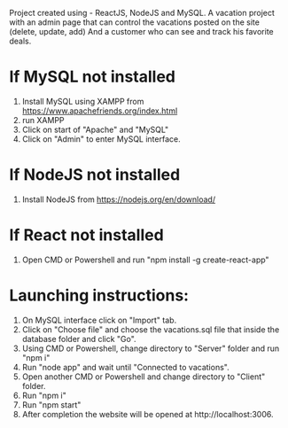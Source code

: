 Project created using - ReactJS, NodeJS and MySQL.
A vacation project with an admin page that can control the vacations posted on the site (delete, update, add)
And a customer who can see and track his favorite deals.

# If MySQL not installed
1. Install MySQL using XAMPP from https://www.apachefriends.org/index.html
2. run XAMPP
3. Click on start of "Apache" and "MySQL"
4. Click on "Admin" to enter MySQL interface.

# If NodeJS not installed
1. Install NodeJS from https://nodejs.org/en/download/

# If React not installed
1. Open CMD or Powershell and run "npm install -g create-react-app" 

# Launching instructions:

1. On MySQL interface click on "Import" tab.
2. Click on "Choose file" and choose the vacations.sql file that inside the database folder and click "Go". 
3. Using CMD or Powershell, change directory to "Server" folder and run "npm i"
4. Run "node app" and wait until "Connected to vacations".
5. Open another CMD or Powershell and change directory to "Client" folder.
6. Run "npm i"
7. Run "npm start"
8. After completion the website will be opened at http://localhost:3006.

